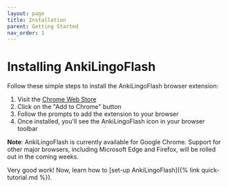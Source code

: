 ```yaml
---
layout: page
title: Installation
parent: Getting Started
nav_order: 1
---
```


# Installing AnkiLingoFlash

Follow these simple steps to install the AnkiLingoFlash browser extension:

1. Visit the [Chrome Web Store](https://chromewebstore.google.com/detail/ankilingoflash/hicnjnfcmjfnomdfmekhigghmlkmachb)
2. Click on the "Add to Chrome" button
3. Follow the prompts to add the extension to your browser
4. Once installed, you'll see the AnkiLingoFlash icon in your browser toolbar

**Note**: AnkiLingoFlash is currently available for Google Chrome. Support for other major browsers, including Microsoft Edge and Firefox, will be rolled out in the coming weeks.

Very good work! Now, learn how to [set-up AnkiLingoFlash]({% link quick-tutorial.md %}).